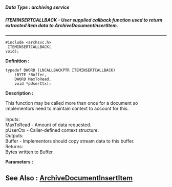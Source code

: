 ##### Data Type : archiving service
##### ITEMINSERTCALLBACK - User supplied callback function used to return extracted item data to ArchiveDocumentInsertItem.
---
```
#include <archsvc.h>
 ITEMINSERTCALLBACK(
void);
```

**Definition :**
```
typedef DWORD (LNCALLBACKPTR ITEMINSERTCALLBACK)
	(BYTE *Buffer,
	DWORD MaxToRead,
	void *pUserCtx);
```

**Description :**

This function may be called more than once for a document so implementors need to maintain context to account for this.<br>
<br>
	Inputs:<br>
		MaxToRead - Amount of data requested.<br>
		pUserCtx - Caller-defined context structure.<br>
	Outputs:<br>
		Buffer - Implementors should copy stream data to this buffer.  <br>
	Returns:<br>
		Bytes written to Buffer.


**Parameters :**




**See Also :**
[ArchiveDocumentInsertItem](/domino-c-api-docs/reference/Func/ArchiveDocumentInsertItem)
---
